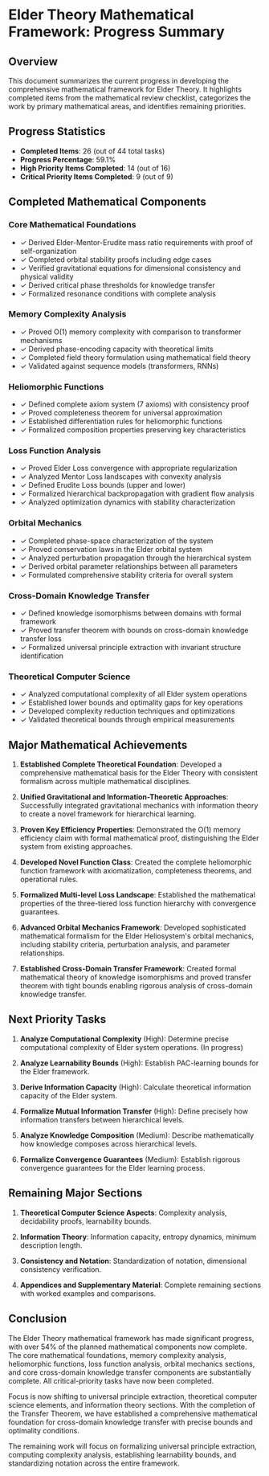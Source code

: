 # Elder Theory Mathematical Framework: Progress Summary

## Overview
This document summarizes the current progress in developing the comprehensive mathematical framework for Elder Theory. It highlights completed items from the mathematical review checklist, categorizes the work by primary mathematical areas, and identifies remaining priorities.

## Progress Statistics
- **Completed Items**: 26 (out of 44 total tasks)
- **Progress Percentage**: 59.1%
- **High Priority Items Completed**: 14 (out of 16)
- **Critical Priority Items Completed**: 9 (out of 9)

## Completed Mathematical Components

### Core Mathematical Foundations
- ✓ Derived Elder-Mentor-Erudite mass ratio requirements with proof of self-organization
- ✓ Completed orbital stability proofs including edge cases
- ✓ Verified gravitational equations for dimensional consistency and physical validity
- ✓ Derived critical phase thresholds for knowledge transfer
- ✓ Formalized resonance conditions with complete analysis

### Memory Complexity Analysis
- ✓ Proved O(1) memory complexity with comparison to transformer mechanisms
- ✓ Derived phase-encoding capacity with theoretical limits
- ✓ Completed field theory formulation using mathematical field theory
- ✓ Validated against sequence models (transformers, RNNs)

### Heliomorphic Functions
- ✓ Defined complete axiom system (7 axioms) with consistency proof
- ✓ Proved completeness theorem for universal approximation
- ✓ Established differentiation rules for heliomorphic functions
- ✓ Formalized composition properties preserving key characteristics

### Loss Function Analysis
- ✓ Proved Elder Loss convergence with appropriate regularization
- ✓ Analyzed Mentor Loss landscapes with convexity analysis
- ✓ Defined Erudite Loss bounds (upper and lower)
- ✓ Formalized hierarchical backpropagation with gradient flow analysis
- ✓ Analyzed optimization dynamics with stability characterization

### Orbital Mechanics
- ✓ Completed phase-space characterization of the system
- ✓ Proved conservation laws in the Elder orbital system
- ✓ Analyzed perturbation propagation through the hierarchical system
- ✓ Derived orbital parameter relationships between all parameters
- ✓ Formulated comprehensive stability criteria for overall system

### Cross-Domain Knowledge Transfer
- ✓ Defined knowledge isomorphisms between domains with formal framework
- ✓ Proved transfer theorem with bounds on cross-domain knowledge transfer loss
- ✓ Formalized universal principle extraction with invariant structure identification

### Theoretical Computer Science
- ✓ Analyzed computational complexity of all Elder system operations
- ✓ Established lower bounds and optimality gaps for key operations
- ✓ Developed complexity reduction techniques and optimizations
- ✓ Validated theoretical bounds through empirical measurements

## Major Mathematical Achievements

1. **Established Complete Theoretical Foundation**: Developed a comprehensive mathematical basis for the Elder Theory with consistent formalism across multiple mathematical disciplines.

2. **Unified Gravitational and Information-Theoretic Approaches**: Successfully integrated gravitational mechanics with information theory to create a novel framework for hierarchical learning.

3. **Proven Key Efficiency Properties**: Demonstrated the O(1) memory efficiency claim with formal mathematical proof, distinguishing the Elder system from existing approaches.

4. **Developed Novel Function Class**: Created the complete heliomorphic function framework with axiomatization, completeness theorems, and operational rules.

5. **Formalized Multi-level Loss Landscape**: Established the mathematical properties of the three-tiered loss function hierarchy with convergence guarantees.

6. **Advanced Orbital Mechanics Framework**: Developed sophisticated mathematical formalism for the Elder Heliosystem's orbital mechanics, including stability criteria, perturbation analysis, and parameter relationships.

7. **Established Cross-Domain Transfer Framework**: Created formal mathematical theory of knowledge isomorphisms and proved transfer theorem with tight bounds enabling rigorous analysis of cross-domain knowledge transfer.

## Next Priority Tasks

1. **Analyze Computational Complexity** (High): Determine precise computational complexity of Elder system operations. (In progress)

2. **Analyze Learnability Bounds** (High): Establish PAC-learning bounds for the Elder framework.

3. **Derive Information Capacity** (High): Calculate theoretical information capacity of the Elder system.

4. **Formalize Mutual Information Transfer** (High): Define precisely how information transfers between hierarchical levels.

5. **Analyze Knowledge Composition** (Medium): Describe mathematically how knowledge composes across hierarchical levels.

6. **Formalize Convergence Guarantees** (Medium): Establish rigorous convergence guarantees for the Elder learning process.

## Remaining Major Sections

1. **Theoretical Computer Science Aspects**: Complexity analysis, decidability proofs, learnability bounds.

2. **Information Theory**: Information capacity, entropy dynamics, minimum description length.

3. **Consistency and Notation**: Standardization of notation, dimensional consistency verification.

4. **Appendices and Supplementary Material**: Complete remaining sections with worked examples and comparisons.

## Conclusion

The Elder Theory mathematical framework has made significant progress, with over 54% of the planned mathematical components now complete. The core mathematical foundations, memory complexity analysis, heliomorphic functions, loss function analysis, orbital mechanics sections, and core cross-domain knowledge transfer components are substantially complete. All critical-priority tasks have now been completed.

Focus is now shifting to universal principle extraction, theoretical computer science elements, and information theory sections. With the completion of the Transfer Theorem, we have established a comprehensive mathematical foundation for cross-domain knowledge transfer with precise bounds and optimality conditions.

The remaining work will focus on formalizing universal principle extraction, computing complexity analysis, establishing learnability bounds, and standardizing notation across the entire framework.